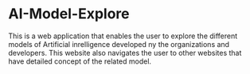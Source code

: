 # AI-Model-Explore
This is a web application that enables the user to explore the different models of Artificial inrelligence developed ny the organizations and developers. This website also navigates the user to other websites that have detailed concept of the related model.
